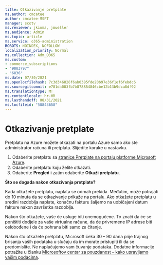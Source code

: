 ```yaml
---
title: Otkazivanje pretplate
ms.author: cmcatee
author: cmcatee-MSFT
manager: scotv
ms.reviewer: jkinma, jmueller
ms.audience: Admin
ms.topic: article
ms.service: o365-administration
ROBOTS: NOINDEX, NOFOLLOW
localization_priority: Normal
ms.collection: Adm_O365
ms.custom:
- commerce_subscriptions
- "9003797"
- "6836"
ms.date: 07/30/2021
ms.openlocfilehash: 7c3d346826f6ab0385fde20b97e36f1ef6febdc6
ms.sourcegitcommit: e781da003fb7b878854846cbe12b13b9dca8df92
ms.translationtype: MT
ms.contentlocale: hr-HR
ms.lasthandoff: 08/31/2021
ms.locfileid: "58843658"
---
```

# <a name="how-to-cancel-a-subscription"></a>Otkazivanje pretplate

Pretplatu na Azure možete otkazati na portalu Azure samo ako ste administrator računa ili pretplata. Slijedite korake u nastavku.

1. Odaberite pretplatu sa [stranice Pretplate na portalu platforme Microsoft Azure](https://ms.portal.azure.com/#blade/Microsoft_Azure_Billing/SubscriptionsBlade).
2. Odaberite pretplatu koju želite otkazati.
3. Odaberite **Pregled** i zatim odaberite **Otkaži pretplatu**.

**Što se događa nakon otkazivanja pretplate?**

Kada otkažete pretplatu, naplata se odmah prekida. Međutim, može potrajati do 10 minuta da se otkazivanje prikaže na portalu. Ako otkažete pretplatu u sredini razdoblja naplate, konačnu fakturu šaljemo na uobičajeni datum fakture nakon završetka razdoblja.

Nakon što otkažete, vaše će usluge biti onemogućene. To znači da će se poništiti dodjele za vaše virtualne račune, da će privremene IP adrese biti oslobođene i da će pohrana biti samo za čitanje.

Nakon što otkažete pretplatu, Microsoft čeka 30 – 90 dana prije trajnog brisanja vaših podataka u slučaju da im morate pristupiti ili da se predomislite. Ne naplaćujemo vam čuvanje podataka. Dodatne informacije potražite u članku [Microsoftov centar za pouzdanost – kako upravljamo vašim podacima](https://www.microsoft.com/trust-center/privacy/data-management#leave).

